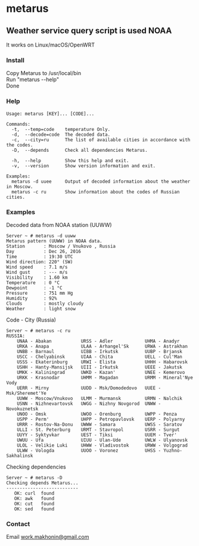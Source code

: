 # metarus
## Weather service query script is used NOAA

It works on Linux/macOS/OpenWRT

### Install
Copy Metarus to /usr/local/bin  
Run "metarus --help"  
Done

### Help

    Usage: metarus [KEY]... [CODE]...
    
    Commands:
      -t,  --temp=code    temperature Only.
      -d,  --decode=code  The decoded data.
      -c,  --city=ru      The list of available cities in accordance with the codes.
      -D,  --depends      Check all dependencies Metarus.

      -h,  --help         Show this help and exit.
      -v,  --version      Show version information and exit.

    Examples:
      metarus -d uuee     Output of decoded information about the weather in Moscow.
      metarus -c ru       Show information about the codes of Russian cities.
  
### Examples
Decoded data from NOAA station (UUWW)

    Server ~ # metarus -d uuww
    Metarus pattern (UUWW) in NOAA data.
    Station       : Moscow / Vnukovo , Russia  
    Day           : Dec 26, 2016  
    Time          : 19:30 UTC 
    Wind direction: 220° (SW) 
    Wind speed    : 7.1 m/s 
    Wind gust     : --- m/s 
    Visibility    : 1.60 km 
    Temperature   : 0 °C 
    Dewpoint      : -1 °C 
    Pressure      : 751 mm Hg 
    Humidity      : 92% 
    Clouds        : mostly cloudy 
    Weather       : light snow 
  
Code - City (Russia) 

    Server ~ # metarus -c ru
    RUSSIA: 
        UNAA - Abakan           URSS - Adler            UHMA - Anadyr
        URKA - Anapa            ULAA - Arhangel'Sk	    URWA - Astrakhan
        UNBB - Barnaul          UIBB - Irkutsk          UUBP - Brjansk
        USCC - Chelyabinsk      UIAA - Chita            UELL - Cul'Man
        USSS - Ekaterinburg     URWI - Elista           UHHH - Habarovsk
        USHH - Hanty-Mansijsk   UIII - Irkutsk          UEEE - Jakutsk
        UMKK - Kaliningrad      UWKD - Kazan'           UNEE - Kemerovo
        URKK - Krasnodar        UHMM - Magadan          URMM - Mineral'Nye Vody
        UERR - Mirny            UUDD - Msk/Domodedovo   UUEE - Msk/Sheremet'Ye
        UUWW - Moscow/Vnukovo   ULMM - Murmansk         URMN - Nalchik
        USNN - Nizhnevartovsk   UWGG - Nizhny Novgorod  UNWW - Novokuznetsk
        UNOO - Omsk             UWOO - Orenburg         UWPP - Penza
        USPP - Perm'            UHPP - Petropavlovsk    UERP - Polyarny
        URRR - Rostov-Na-Donu   UWWW - Samara           UWSS - Saratov
        ULLI - St. Peterburg    URMT - Stavropol        USRR - Surgut
        UUYY - Syktyvkar        UEST - Tiksi            UUEM - Tver'
        UWUU - Ufa              UIUU - Ulan-Ude         UWLW - Ulyanovsk
        ULOL - Velikie Luki     UHWW - Vladivostok      URWW - Volgograd
        ULWW - Vologda          UUOO - Voronez          UHSS - Yuzhno-Sakhalinsk

Checking dependencies  

    Server ~ # metarus -D
    Checking depends Metarus...
    ---------------------------
       OK: curl	 found
       OK: awk	 found
       OK: cut	 found
       OK: sed	 found
  

### Contact
Email <work.makhonin@gmail.com>
